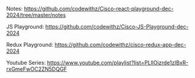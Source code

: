 Notes: https://github.com/codewithz/Cisco-react-playground-dec-2024/tree/master/notes

JS Playground:  https://github.com/codewithz/Cisco-JS-Playground-dec-2024

Redux Playground: https://github.com/codewithz/cisco-redux-app-dec-2024

Youtube Series: https://www.youtube.com/playlist?list=PLllOizrde1zIBxR-rxGmeFwOC2ZN5DQGF
